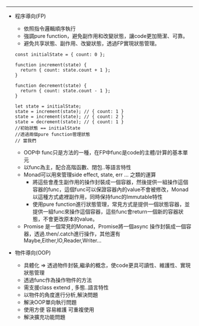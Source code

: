 ---
- 程序導向(FP)
    - 依照指令邏輯順序執行
    - 強調pure function，避免副作用和改變狀態，讓code更加簡潔、可靠。
    - 避免共享狀態、副作用、改變狀態，透過FP實現狀態管理。
    ```
    const initialState = { count: 0 };

    function increment(state) {
      return { count: state.count + 1 };
    }

    function decrement(state) {
      return { count: state.count - 1 };
    }

    let state = initialState;
    state = increment(state); // { count: 1 }
    state = increment(state); // { count: 2 }
    state = decrement(state); // { count: 1 }
    //初始狀態 == initialState
    //透過兩個pure function管理狀態
    // 當我們
    ```
    - OOP中 func只是方法的一種，在FP中func是code的主體/計算的基本單元
    - 以func為主，配合高階函數、閉包..等語言特性
    - Monad可以用來管理side effect, state, err ... 之類的運算
        - 將這些會產生副作用的操作封裝成一個容器，然後提供一組操作這個容器的func，這個func可以保證容器內的value不會被修改，Monad以這種方式處裡副作用，同時保持func的Immutable特性
        - 使用pure function進行狀態管理，常見方式是提供一個狀態容器，並提供一組func來操作這個容器，這些func會return一個新的容器狀態，不會更改原本的value。
    - Promise 是一個常見的Monad，Promise將一個async 操作封裝成一個容器，透過.then/.catch進行操作，其他還有Maybe,Either,IO,Reader,Writer...

- 物件導向(OOP)
    - 具體化 => 透過物件封裝,繼承的概念，使code更具可讀性、維護性、實現狀態管理
    - 透過func作為操作物件的方法
    - 需支援class extend , 多態..語言特性
    - 以物件的角度進行分析,解決問題
    - 解決OOP單向執行問題
    - 使用方便 容易維護 可重複使用
    - 解決擴充功能問題
